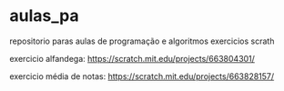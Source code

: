 # aulas_pa
repositorio paras aulas de programação e algoritmos
exercicios scrath

exercicio alfandega: https://scratch.mit.edu/projects/663804301/

exercicio média de notas: https://scratch.mit.edu/projects/663828157/
